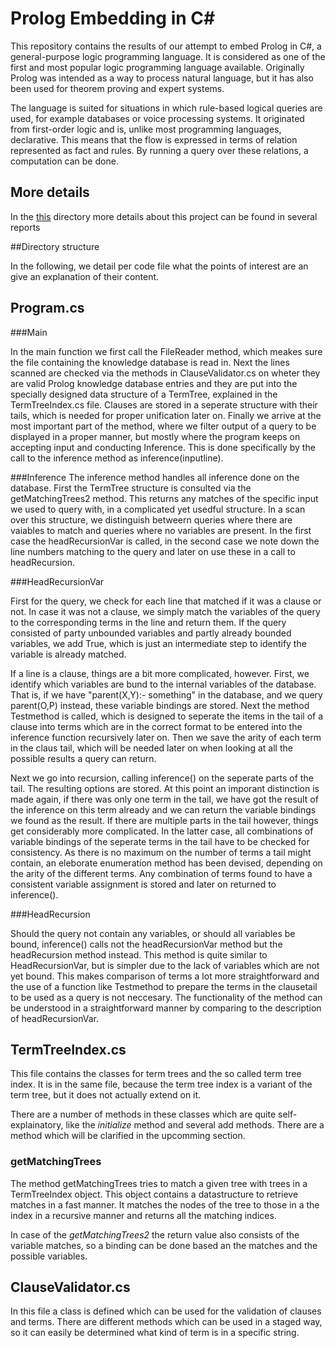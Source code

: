 # Prolog Embedding in C&#35;

This repository contains the results of our attempt to embed Prolog in C#, a general-purpose logic programming language.
It is considered as one of the first and most popular logic programming language available.
Originally Prolog was intended as a way to process natural language, but it has also been used for theorem proving and expert systems.

The language is suited for situations in which rule-based logical queries are used, for example databases or voice processing systems.
It originated from first-order logic and is, unlike most programming languages, declarative.
This means that the flow is expressed in terms of relation represented as fact and rules.
By running a query over these relations, a computation can be done.

## More details
In the <a href="https://github.com/winandr/A8z2hZXB/tree/master/reports" target="_blank">this</a> directory more details about this project can be found in several reports

##Directory structure

In the following, we detail per code file what the points of interest are an give an explanation of their content. 

## Program.cs

###Main

In the main function we first call the FileReader method, which meakes sure the file containing the knowledge database is read in.
Next the lines scanned are checked via the methods in ClauseValidator.cs on wheter they are valid Prolog knowledge database entries and they are put into the specially designed data structure of a TermTree, explained in the TermTreeIndex.cs file.
Clauses are stored in a seperate structure with their tails, which is needed for proper unification later on.
Finally we arrive at the most important part of the method, where we filter output of a query to be displayed in a proper manner, but mostly where the program keeps on accepting input and conducting Inference. This is done specifically by the call to the inference method as inference(inputline).

###Inference
The inference method handles all inference done on the database. First the TermTree structure is consulted via the getMatchingTrees2 method. This returns any matches of the specific input we used to query with, in a complicated yet usedful structure. In a scan over this structure, we distinguish betweern queries where there are vaiables to match and queries where no variables are present. In the first case the headRecursionVar is called, in the second case we note down the line numbers matching to the query and later on use these in a call to headRecursion.

###HeadRecursionVar

First for the query, we check for each line that matched if it was a clause or not. In case it was not a clause, we simply match the variables of the query to the corresponding terms in the line and return them. If the query consisted of party unbounded variables and partly already bounded variables, we add True, which is just an intermediate step to identify the variable is already matched.

If a line is a clause, things are a bit more complicated, however. First, we identify which variables are bund to the internal variables of the database. That is, if we have "parent(X,Y):- something" in the database, and we query parent(O,P) instead, these variable bindings are stored. Next the method Testmethod is called, which is designed to seperate the items in the tail of a clause into terms which are in the correct format to be entered into the inference function recursively later on. Then we save the arity of each term in the claus tail, which will be needed later on when looking at all the possible results a query can return.

Next we go into recursion, calling inference() on the seperate parts of the tail. The resulting options are stored. At this point an imporant distinction is made again, if there was only one term in the tail, we have got the result of the inference on this term already and we can return the variable bindings we found as the result. If there are multiple parts in the tail however, things get considerably more complicated. In the latter case, all combinations of variable bindings of the seperate terms in the tail have to be checked for consistency. As there is no maximum on the number of terms a tail might contain, an eleborate enumeration method has been devised, depending on the arity of the different terms. Any combination of terms found to have a consistent variable assignment is stored and later on returned to inference().

###HeadRecursion

Should the query not contain any variables, or should all variables be bound, inference() calls not the headRecursionVar method but the headRecursion method instead. This method is quite similar to HeadRecursionVar, but is simpler due to the lack of variables which are not yet bound. This makes comparison of terms a lot more straightforward and the use of a function like Testmethod to prepare the terms in the clausetail to be used as a query is not neccesary. The functionality of the method can be understood in a straightforward manner by comparing to the description of headRecursionVar.

## TermTreeIndex.cs
This file contains the classes for term trees and the so called term tree index. It is in the same file, because the term tree index is a variant of the term tree, but it does not actually extend on it.

There are a number of methods in these classes which are quite self-explainatory, like the *initialize* method and several add methods. There are a method which will be clarified in the upcomming section.

### getMatchingTrees 
The method getMatchingTrees tries to match a given tree with trees in a TermTreeIndex object. This object contains a datastructure to retrieve matches in a fast manner. It matches the nodes of the tree to those in a the index in a recursive manner and returns all the matching indices.

In case of the *getMatchingTrees2* the return value also consists of the variable matches, so a binding can be done based an the matches and the possible variables.

## ClauseValidator.cs
In this file a class is defined which can be used for the validation of clauses and terms. There are different methods which can be used in a staged way, so it can easily be determined what kind of term is in a specific string.
